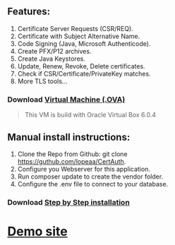 ## Features:
1. Certificate Server Requests (CSR/REQ).<br />
2. Certificate with Subject Alternative Name.<br />
3. Code Signing (Java, Microsoft Authenticode).<br />
4. Create PFX/P12 archives.<br />
5. Create Java Keystores.<br />
6. Update, Renew, Revoke, Delete certificates.<br />
7. Check if CSR/Certificate/PrivateKey matches.<br />
8. More TLS tools...

### Download <a href="https://mega.nz/#!GMZSSCDD">Virtual Machine (.OVA)</a>
> This VM is build with Oracle Virtual Box 6.0.4

## Manual install instructions:
1. Clone the Repo from Github: git clone https://guthub.com/lopeaa/CertAuth.
2. Configure you Webserver for this application.
3. Run composer update to create the vendor folder.
4. Configure the .env file to connect to your database.

### Download <a href="https://liquabit.com/get/step-by-step-installation.pdf">Step by Step installation</a>

# <a href="https://ca.liquabit.com/">Demo site</a>

